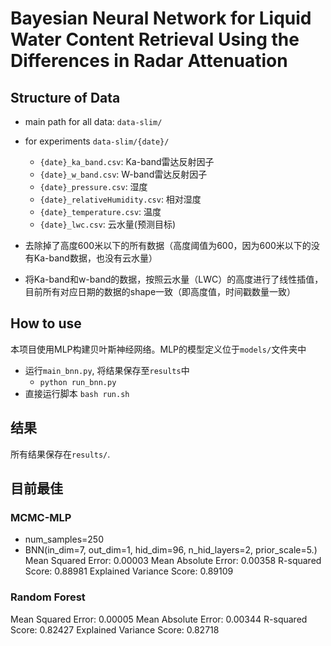 # Bayesian Neural Network for Liquid Water Content Retrieval Using the Differences in Radar Attenuation

## Structure of Data
- main path for all data: `data-slim/` 
- for experiments `data-slim/{date}/`
    - `{date}_ka_band.csv`: Ka-band雷达反射因子
    - `{date}_w_band.csv`: W-band雷达反射因子
    - `{date}_pressure.csv`: 湿度
    - `{date}_relativeHumidity.csv`: 相对湿度
    - `{date}_temperature.csv`: 温度
    - `{date}_lwc.csv`: 云水量(预测目标)
  
- 去除掉了高度600米以下的所有数据（高度阈值为600，因为600米以下的没有Ka-band数据，也没有云水量）
- 将Ka-band和w-band的数据，按照云水量（LWC）的高度进行了线性插值，目前所有对应日期的数据的shape一致（即高度值，时间戳数量一致）

## How to use  
本项目使用MLP构建贝叶斯神经网络。MLP的模型定义位于`models/`文件夹中
- 运行`main_bnn.py`, 将结果保存至`results`中   
    - `python run_bnn.py`
- 直接运行脚本 `bash run.sh`

## 结果
所有结果保存在`results/`.

## 目前最佳
### MCMC-MLP

- num_samples=250  
- BNN(in_dim=7, out_dim=1, hid_dim=96, n_hid_layers=2, prior_scale=5.)  
Mean Squared Error: 0.00003
Mean Absolute Error: 0.00358
R-squared Score: 0.88981
Explained Variance Score: 0.89109

### Random Forest
Mean Squared Error: 0.00005
Mean Absolute Error: 0.00344
R-squared Score: 0.82427
Explained Variance Score: 0.82718